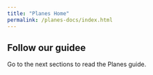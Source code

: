 ```yaml
---
title: "Planes Home"
permalink: /planes-docs/index.html
---
```


## Follow our guidee

Go to the next sections to read the Planes guide.
